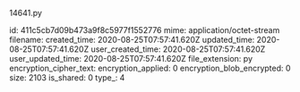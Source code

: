 14641.py

id: 411c5cb7d09b473a9f8c5977f1552776
mime: application/octet-stream
filename: 
created_time: 2020-08-25T07:57:41.620Z
updated_time: 2020-08-25T07:57:41.620Z
user_created_time: 2020-08-25T07:57:41.620Z
user_updated_time: 2020-08-25T07:57:41.620Z
file_extension: py
encryption_cipher_text: 
encryption_applied: 0
encryption_blob_encrypted: 0
size: 2103
is_shared: 0
type_: 4